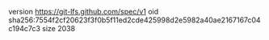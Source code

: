 version https://git-lfs.github.com/spec/v1
oid sha256:7554f2cf20623f3f0b5f11ed2cde425998d2e5982a40ae2167167c04c194c7c3
size 2038

